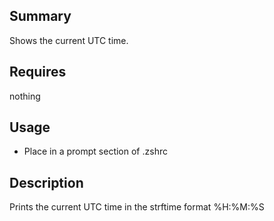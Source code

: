 ## Summary
Shows the current UTC time.

## Requires
nothing

## Usage
* Place in a prompt section of .zshrc

## Description
Prints the current UTC time in the strftime format %H:%M:%S

